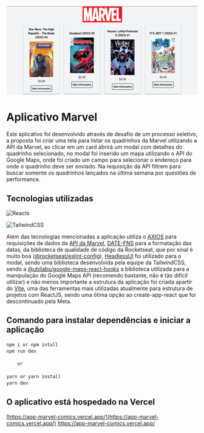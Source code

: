 ![alt](public/app-marvel.png)

# Aplicativo Marvel

Este aplicativo foi desenvolvido através de desafio de um processo seletivo, a proposta foi criar uma tela para listar os quadrinhos da Marvel utilizando a API da Marvel, ao clicar em um card abrirá um modal com detalhes do quadrinho selecionado, no modal foi inserido um mapa utilizando o API do Google Maps, onde foi criado um campo para selecionar o endereço para onde o quadrinho deve ser enviado. Na requisição da API filtrem para buscar somente os quadrinhos lançados na última semana por questões de performance.

## Tecnologias utilizadas

![Reacts](https://img.shields.io/badge/React-20232A?style=for-the-badge&logo=react&logoColor=61DAFB)

![TailwindCSS](https://img.shields.io/badge/Tailwind_CSS-38B2AC?style=for-the-badge&logo=tailwind-css&logoColor=white)


Além das tecnologias mencionadas a aplicação utiliza o <a href="https://axios-http.com/" target="_blank">AXIOS</a> para requisições de dados da <a href="https://developer.marvel.com/" target="_blank">API da Marvel</a>, <a href="https://date-fns.org/" target="_blank">DATE-FNS</a> para a formatação das datas, da biblioteca de qualidade de código da Rocketseat, que por sinal é muito boa (<a href="https://github.com/rocketseat/eslint-config-rocketseat#readme" target="_blank">@rocketseat/eslint-config</a>), <a href="https://headlessui.com/" target="_blank">HeadlessUI</a> foi utilizado para o modal, sendo uma biblioteca desenvolvida pela equipe da TailwindCSS, sendo a <a href="https://github.com/ubilabs/google-maps-react-hooks" target="_blank">@ubilabs/google-maps-react-hooks</a> a biblioteca utilizada para a manipulação do Google Maps API (recomendo bastante, não é tão difícil utilizar) e não menos importante a estrutura da aplicação foi criada apartir do <a href="https://vitejs.dev/" target="_blank">Vite</a>, uma das ferramentas mais utilizadas atualmente para estrutura de projetos com ReactJS, sendo uma ótima opção ao create-app-react que foi descontinuado pela Meta.

<!-- ## Link da aplicação
[vercel]() -->

## Comando para instalar dependências e iniciar a aplicação

```javascript
npm i or npm intall
npm run dev

	or

yarn or yarn install
yarn dev
```

## O aplicativo está hospedado na Vercel
[https://app-marvel-comics.vercel.app/](https://app-marvel-comics.vercel.app/)
<a href="https://app-marvel-comics.vercel.app/" arget="_blank">https://app-marvel-comics.vercel.app/</a>
<a href="" target="_blank"></a>